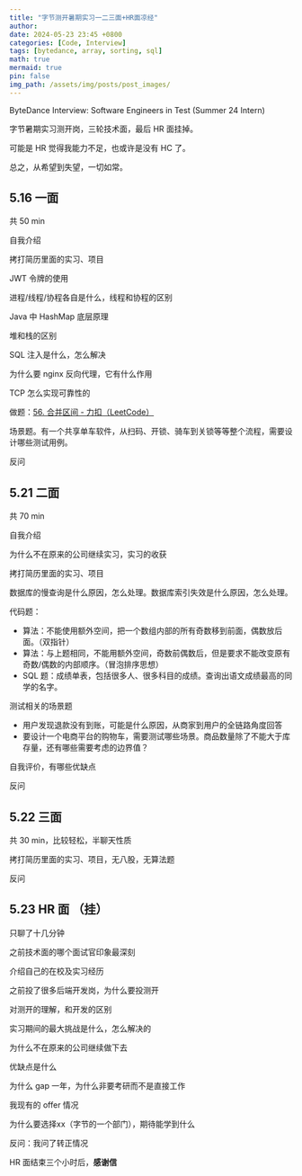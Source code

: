 ```yaml
---
title: "字节测开暑期实习一二三面+HR面凉经"
author: 
date: 2024-05-23 23:45 +0800
categories: [Code, Interview]
tags: [bytedance, array, sorting, sql]
math: true
mermaid: true
pin: false
img_path: /assets/img/posts/post_images/
---
```


ByteDance Interview: Software Engineers in Test (Summer 24 Intern)

字节暑期实习测开岗，三轮技术面，最后 HR 面挂掉。

可能是 HR 觉得我能力不足，也或许是没有 HC 了。

总之，从希望到失望，一切如常。

## 5.16 一面 

共 50 min

自我介绍

拷打简历里面的实习、项目

JWT 令牌的使用

进程/线程/协程各自是什么，线程和协程的区别

Java 中 HashMap 底层原理

堆和栈的区别

SQL 注入是什么，怎么解决

为什么要 nginx 反向代理，它有什么作用

TCP 怎么实现可靠性的

做题：[56. 合并区间 - 力扣（LeetCode）](https://leetcode.cn/problems/merge-intervals/description/)

场景题。有一个共享单车软件，从扫码、开锁、骑车到关锁等等整个流程，需要设计哪些测试用例。

反问



## 5.21 二面

共 70 min

自我介绍

为什么不在原来的公司继续实习，实习的收获

拷打简历里面的实习、项目

数据库的慢查询是什么原因，怎么处理。数据库索引失效是什么原因，怎么处理。

代码题：

- 算法：不能使用额外空间，把一个数组内部的所有奇数移到前面，偶数放后面。（双指针）
- 算法：与上题相同，不能用额外空间，奇数前偶数后，但是要求不能改变原有奇数/偶数的内部顺序。（冒泡排序思想）
- SQL 题：成绩单表，包括很多人、很多科目的成绩。查询出语文成绩最高的同学的名字。

测试相关的场景题

- 用户发现退款没有到账，可能是什么原因，从商家到用户的全链路角度回答
- 要设计一个电商平台的购物车，需要测试哪些场景。商品数量除了不能大于库存量，还有哪些需要考虑的边界值？

自我评价，有哪些优缺点

反问



## 5.22 三面

共 30 min，比较轻松，半聊天性质

拷打简历里面的实习、项目，无八股，无算法题

反问



## 5.23 HR 面 （挂）

只聊了十几分钟

之前技术面的哪个面试官印象最深刻

介绍自己的在校及实习经历

之前投了很多后端开发岗，为什么要投测开

对测开的理解，和开发的区别

实习期间的最大挑战是什么，怎么解决的

为什么不在原来的公司继续做下去

优缺点是什么

为什么 gap 一年，为什么非要考研而不是直接工作

我现有的 offer 情况

为什么要选择xx（字节的一个部门），期待能学到什么

反问：我问了转正情况



HR 面结束三个小时后，**感谢信**

